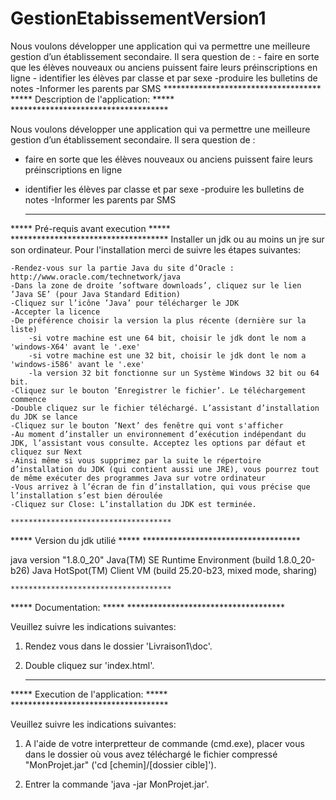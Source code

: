 # GestionEtabissementVersion1
Nous voulons développer une application qui va permettre une meilleure gestion d’un établissement secondaire. Il sera question de : - faire en sorte que les élèves nouveaux ou anciens puissent faire leurs préinscriptions en ligne - identifier les élèves par classe et par sexe -produire les bulletins de notes -Informer les parents par SMS
	************************************
*****  	Description de l'application:   	*****
	************************************

Nous voulons développer une application qui va permettre une meilleure gestion d’un établissement secondaire. Il sera question de :
- faire en sorte que les élèves nouveaux ou anciens puissent faire leurs préinscriptions en ligne
- identifier les élèves par classe et par sexe
-produire les bulletins de notes
-Informer les parents par SMS


	************************************
*****  	     Pré-requis avant execution		*****
	************************************
Installer un jdk ou au moins un jre sur son ordinateur.
Pour l'installation merci de suivre les étapes suivantes:

	-Rendez-vous sur la partie Java du site d’Oracle : http://www.oracle.com/technetwork/java
	-Dans la zone de droite ’software downloads’, cliquez sur le lien ’Java SE’ (pour Java Standard Edition)
	-Cliquez sur l’icône ’Java’ pour télécharger le JDK
	-Accepter la licence
	-De préférence choisir la version la plus récente (dernière sur la liste)
		-si votre machine est une 64 bit, choisir le jdk dont le nom a 'windows-X64' avant le '.exe'
		-si votre machine est une 32 bit, choisir le jdk dont le nom a 'windows-i586' avant le '.exe'
		-la version 32 bit fonctionne sur un Système Windows 32 bit ou 64 bit.
	-Cliquez sur le bouton ’Enregistrer le fichier’. Le téléchargement commence
	-Double cliquez sur le fichier téléchargé. L’assistant d’installation du JDK se lance
	-Cliquez sur le bouton ’Next’ des fenêtre qui vont s'afficher
	-Au moment d’installer un environnement d’exécution indépendant du JDK, l’assistant vous consulte. Acceptez les options par défaut et cliquez sur Next
	-Ainsi même si vous supprimez par la suite le répertoire d’installation du JDK (qui contient aussi une JRE), vous pourrez tout de même exécuter des programmes Java sur votre ordinateur
	-Vous arrivez à l’écran de fin d’installation, qui vous précise que l’installation s’est bien déroulée 
	-Cliquez sur Close: L’installation du JDK est terminée. 

	************************************
*****  		Version du jdk utilié		  	*****
	************************************

java version "1.8.0_20"
Java(TM) SE Runtime Environment (build 1.8.0_20-b26)
Java HotSpot(TM) Client VM (build 25.20-b23, mixed mode, sharing)




	************************************
*****  	Documentation:			  	*****
	************************************

Veuillez suivre les indications suivantes:

1) Rendez vous dans le dossier 'Livraison1\doc'.

2) Double cliquez sur 'index.html'.

	
	************************************
***** 	Execution de l'application:    		*****
	************************************

Veuillez suivre les indications suivantes:
	
1) 	A l'aide de votre interpretteur de commande (cmd.exe),
	placer vous dans le dossier où vous avez téléchargé
	le fichier compressé "MonProjet.jar"
	('cd [chemin]/[dossier cible]').

2)	Entrer la commande 'java -jar MonProjet.jar'.
